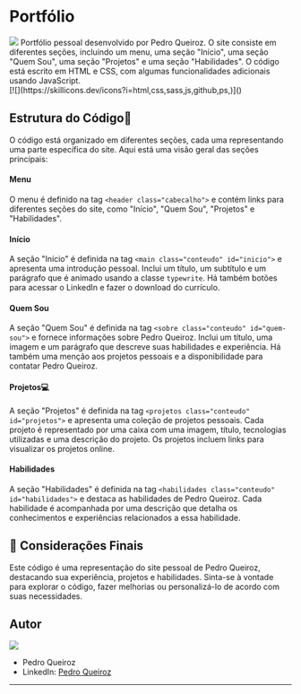 # Portfólio

  <img src="https://storage.ko-fi.com/cdn/cup-border.png">
Portfólio pessoal desenvolvido por Pedro Queiroz. O site consiste em diferentes seções, incluindo um menu, uma seção "Início", uma seção "Quem Sou", uma seção "Projetos" e uma seção "Habilidades". O código está escrito em HTML e CSS, com algumas funcionalidades adicionais usando JavaScript.
<br>
[![](https://skillicons.dev/icons?i=html,css,sass,js,github,ps,)]()

## Estrutura do Código🚀

O código está organizado em diferentes seções, cada uma representando uma parte específica do site. Aqui está uma visão geral das seções principais:

#### Menu

O menu é definido na tag `<header class="cabecalho">` e contém links para diferentes seções do site, como "Início", "Quem Sou", "Projetos" e "Habilidades".

####  Início

A seção "Início" é definida na tag `<main class="conteudo" id="inicio">` e apresenta uma introdução pessoal. Inclui um título, um subtítulo e um parágrafo que é animado usando a classe `typewrite`. Há também botões para acessar o LinkedIn e fazer o download do currículo.

####  Quem Sou

A seção "Quem Sou" é definida na tag `<sobre class="conteudo" id="quem-sou">` e fornece informações sobre Pedro Queiroz. Inclui um título, uma imagem e um parágrafo que descreve suas habilidades e experiência. Há também uma menção aos projetos pessoais e a disponibilidade para contatar Pedro Queiroz.

#### Projetos💻

A seção "Projetos" é definida na tag `<projetos class="conteudo" id="projetos">` e apresenta uma coleção de projetos pessoais. Cada projeto é representado por uma caixa com uma imagem, título, tecnologias utilizadas e uma descrição do projeto. Os projetos incluem links para visualizar os projetos online.

####  Habilidades

A seção "Habilidades" é definida na tag `<habilidades class="conteudo" id="habilidades">` e destaca as habilidades de Pedro Queiroz. Cada habilidade é acompanhada por uma descrição que detalha os conhecimentos e experiências relacionados a essa habilidade.

## :memo:  Considerações Finais

Este código é uma representação do site pessoal de Pedro Queiroz, destacando sua experiência, projetos e habilidades. Sinta-se à vontade para explorar o código, fazer melhorias ou personalizá-lo de acordo com suas necessidades.

## Autor
  <img src="https://cdn-icons-png.flaticon.com/128/149/149071.png">

- Pedro Queiroz
- LinkedIn: [Pedro Queiroz](https://www.linkedin.com/in/pedrohlqueiroz/)

---
